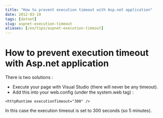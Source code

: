 ```yaml
---
title: "How to prevent execution timeout with Asp.net application"
date: 2012-03-10
tags: [dotnet]
slug: aspnet-execution-timeout
aliases: [/en/tips/aspnet-execution-timeout]
---
```

# How to prevent execution timeout with Asp.net application

There is two solutions :

 * Execute your page with Visual Studio (there will never be any timeout).
 * Add this into your web.config (under the system.web tag) :

```
<httpRuntime executionTimeout="300" />
```

In this case the execution timeout is set to 300 seconds (so 5 minutes).

